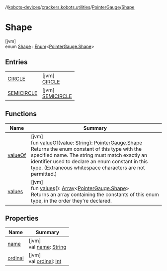 //[kobots-devices](../../../../index.md)/[crackers.kobots.utilities](../../index.md)/[PointerGauge](../index.md)/[Shape](index.md)

# Shape

[jvm]\
enum [Shape](index.md) : [Enum](https://kotlinlang.org/api/latest/jvm/stdlib/kotlin/-enum/index.html)&lt;[PointerGauge.Shape](index.md)&gt;

## Entries

| | |
|---|---|
| [CIRCLE](-c-i-r-c-l-e/index.md) | [jvm]<br>[CIRCLE](-c-i-r-c-l-e/index.md) |
| [SEMICIRCLE](-s-e-m-i-c-i-r-c-l-e/index.md) | [jvm]<br>[SEMICIRCLE](-s-e-m-i-c-i-r-c-l-e/index.md) |

## Functions

| Name | Summary |
|---|---|
| [valueOf](value-of.md) | [jvm]<br>fun [valueOf](value-of.md)(value: [String](https://kotlinlang.org/api/latest/jvm/stdlib/kotlin/-string/index.html)): [PointerGauge.Shape](index.md)<br>Returns the enum constant of this type with the specified name. The string must match exactly an identifier used to declare an enum constant in this type. (Extraneous whitespace characters are not permitted.) |
| [values](values.md) | [jvm]<br>fun [values](values.md)(): [Array](https://kotlinlang.org/api/latest/jvm/stdlib/kotlin/-array/index.html)&lt;[PointerGauge.Shape](index.md)&gt;<br>Returns an array containing the constants of this enum type, in the order they're declared. |

## Properties

| Name | Summary |
|---|---|
| [name](-s-e-m-i-c-i-r-c-l-e/index.md#-372974862%2FProperties%2F-1216412040) | [jvm]<br>val [name](-s-e-m-i-c-i-r-c-l-e/index.md#-372974862%2FProperties%2F-1216412040): [String](https://kotlinlang.org/api/latest/jvm/stdlib/kotlin/-string/index.html) |
| [ordinal](-s-e-m-i-c-i-r-c-l-e/index.md#-739389684%2FProperties%2F-1216412040) | [jvm]<br>val [ordinal](-s-e-m-i-c-i-r-c-l-e/index.md#-739389684%2FProperties%2F-1216412040): [Int](https://kotlinlang.org/api/latest/jvm/stdlib/kotlin/-int/index.html) |
